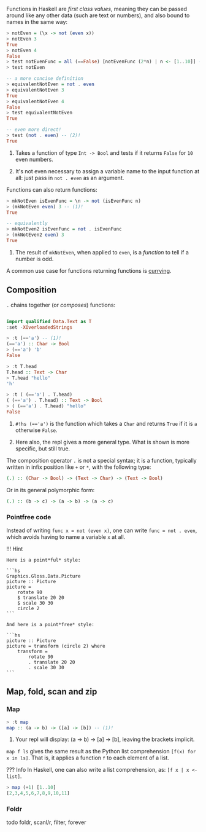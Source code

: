 
Functions in Haskell are *first class values*, meaning they can be passed around like any other data (such are text or numbers), and also bound to names in the same way:

```hs title="repl example"
> notEven = (\x -> not (even x))
> notEven 3
True
> notEven 4
False
> test notEvenFunc = all (==False) [notEvenFunc (2*n) | n <- [1..10]] -- (1)!
> test notEven

-- a more concise definition
> equivalentNotEven = not . even
> equivalentNotEven 3
True
> equivalentNotEven 4
False
> test equivalentNotEven
True

-- even more direct!
> test (not . even) -- (2)!
True
```

1. Takes a function of type `Int -> Bool` and tests if it returns `False` for `10` even numbers.

2. It's not even necessary to assign a variable name to the input function at all: just pass in `not . even` as an argument.

Functions can also return functions:

```hs title="repl example"
> mkNotEven isEvenFunc = \n -> not (isEvenFunc n)
> (mkNotEven even) 3 -- (1)!
True

-- equivalently
> mkNotEven2 isEvenFunc = not . isEvenFunc
> (mkNotEven2 even) 3
True
```

1. The result of `mkNotEven`, when applied to `even`, is a *function* to tell if a number is odd. 

A common use case for functions returning functions is [currying](/basics/functions/#currying).

## Composition

`.` chains together (or *composes*) functions:

```haskell title="repl example"

import qualified Data.Text as T
:set -XOverloadedStrings

> :t (=='a') -- (1)!
(=='a') :: Char -> Bool
> (=='a') 'b' 
False

> :t T.head 
T.head :: Text -> Char
> T.head "hello"
'h'

> :t ( (=='a') . T.head)
( (=='a') . T.head) :: Text -> Bool
> ( (=='a') . T.head) "hello"
False
```

1. `#!hs (=='a')` is the function which takes a `Char` and returns `True` if it is `a` otherwise `False`.

2. Here also, the repl gives a more general type. What is shown is more specific, but still true.



The composition operator `.` is not a special syntax; it is a function, typically written in infix position like `+` or `*`, with the following type:

```haskell
(.) :: (Char -> Bool) -> (Text -> Char) -> (Text -> Bool)
```

Or in its general polymorphic form:

```haskell
(.) :: (b -> c) -> (a -> b) -> (a -> c)
```

### Pointfree code

Instead of writing `func x = not (even x)`, one can write `func = not . even`, which avoids having to name a variable `x` at all. 

!!! Hint

    Here is a point*ful* style:

    ```hs
    Graphics.Gloss.Data.Picture
    picture :: Picture
    picture = 
        rotate 90
        $ translate 20 20
        $ scale 30 30
        circle 2
    ```

    And here is a point*free* style:

    ```hs
    picture :: Picture
    picture = transform (circle 2) where 
        transform =
            rotate 90
            . translate 20 20
            . scale 30 30
    ```

## Map, fold, scan and zip

### Map

```haskell
> :t map
map :: (a -> b) -> ([a] -> [b]) -- (1)!
```
1. Your repl will display: (a -> b) -> [a] -> [b], leaving the brackets implicit. 

`map f ls` gives the same result as the Python list comprehension `[f(x) for x in ls]`. That is, it applies a function `f` to each element of a list.

??? Info
    In Haskell, one can also write a list comprehension, as: `[f x | x <- list]`.


```haskell
> map (+1) [1..10]
[2,3,4,5,6,7,8,9,10,11]
```

### Foldr

todo foldr, scanl/r, filter, forever